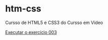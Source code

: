 # htm-css
 Cursso de HTML5 e CSS3 do Cursso em Video

<a href="https://arnaldocavalcante.github.io/html-css/exercicios/ex003/"> Executar o exercício 003 </a>